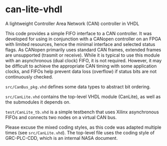 # can-lite-vhdl
A lightweight Controller Area Network (CAN) controller in VHDL

This code provides a simple FIFO interface to a CAN controller. It was developed for using in conjunction with a CANopen controller on an FPGA with limited resources, hence the minimal interface and selected status flags.  As CANopen primarily uses standard CAN frames, extended frames are unsupported (trasmit or receive).  While it is typical to use this module with an asynchronous (dual clock) FIFO, it is not required.  However, it may be difficult to achieve the appropriate CAN timing with some application clocks, and FIFOs help prevent data loss (overflow) if status bits are not continuously checked.

`src/CanBus_pkg.vhd` defines some data types to abstract bit ordering.

`src/CanLite.vhd` contains the top-level VHDL module (CanLite), as well as the submodules it depends on.

`test/CanLite_tb.vhd` is a simple testbench that uses Xilinx asynchronous FIFOs and connects two nodes on a virtual CAN bus.

Please excuse the mixed coding styles, as this code was adapted multiple times (see `src/CanLite.vhd`).  The top-level file uses the coding style of GRC-PLC-CDD, which is an internal NASA document.
